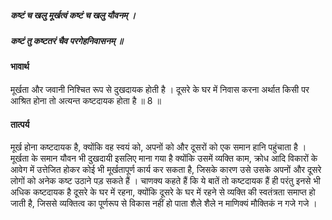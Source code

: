 ##### कष्टं च खलु मूर्खत्वं कष्टं च खलु यौवनम् ।
##### कष्टं तु कष्टतरं चैव परगेहनिवासनम् ॥

#### भावार्थ

मूर्खता और जवानी निश्चित रूप से दुखदायक होती है । दूसरे के घर में निवास करना अर्थात किसी पर आश्रित होना तो अत्यन्त कष्टदायक होता है ॥ 8 ॥

#### तात्पर्य

मूर्ख होना कष्टदायक है, क्योंकि वह स्वयं को, अपनों को और दूसरों को एक समान हानि पहुंचाता है । मूर्खता के समान यौवन भी दुखदायी इसलिए माना गया है क्योंकि उसमें व्यक्ति काम, क्रोध आदि विकारों के आवेग में उत्तेजित होकर कोई भी मूर्खतापूर्ण कार्य कर सकता है, जिसके कारण उसे उसके अपनों और दूसरे लोगों को अनेक कष्ट उठाने पड़ सकते हैं । चाणक्य कहते हैं कि ये बातें तो कष्टदायक हैं ही परंतु इनसे भी अधिक कष्टदायक है दूसरे के घर में रहना, क्योंकि दूसरे के घर में रहने से व्यक्ति की स्वतंत्रता समाप्त हो जाती है, जिससे व्यक्तित्व का पूर्णरूप से विकास नहीं हो पाता शैले शैले न माणिक्यं मौक्तिकं न गजे गजे ।